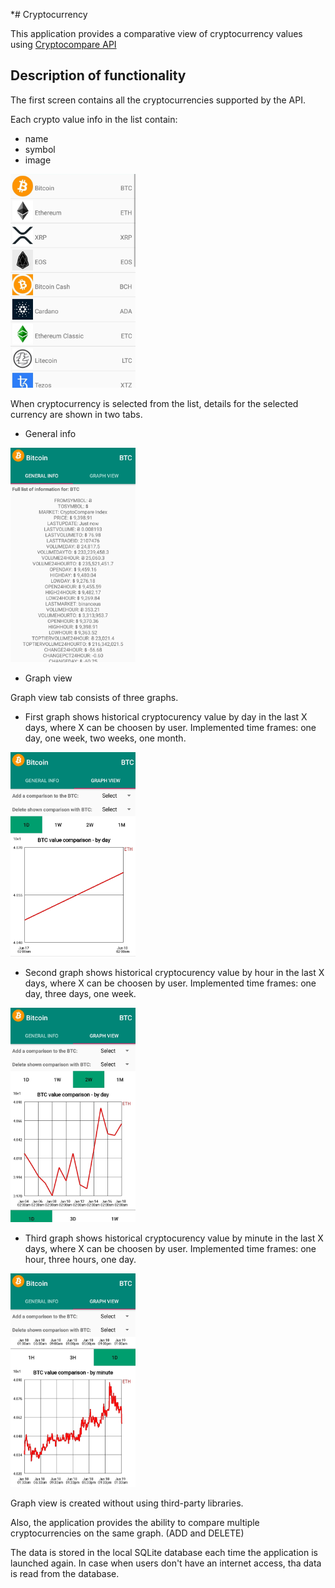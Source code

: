 *# Cryptocurrency

This application provides a comparative view of cryptocurrency values using [Cryptocompare API](https://min-api.cryptocompare.com/)

## **Description of functionality**

The first screen contains all the cryptocurrencies supported by the API.

Each crypto value info in the list contain:
* name
* symbol
* image
<img src="https://github.com/miloscabrilo/Cryptocurrency/blob/master/first_screen.jpg" width="200">

When cryptocurrency is selected from the list, details for the selected currency are shown in two tabs.
* General info 
<img src="https://github.com/miloscabrilo/Cryptocurrency/blob/master/general_info.jpg" width="200">

* Graph view

Graph view tab consists of three graphs. 
* First graph shows historical cryptocurency value by day in the last X days, where X can be choosen by user.
Implemented time frames: one day, one week, two weeks, one month. 
<img src="https://github.com/miloscabrilo/Cryptocurrency/blob/master/graph_view1.jpg" width="200">

* Second graph shows historical cryptocurency value by hour in the last X days, where X can be choosen by user.
Implemented time frames: one day, three days, one week. 
<img src="https://github.com/miloscabrilo/Cryptocurrency/blob/master/graph_view2.jpg" width="200">

* Third graph shows historical cryptocurency value by minute in the last X days, where X can be choosen by user.
Implemented time frames: one hour, three hours, one day. 
<img src="https://github.com/miloscabrilo/Cryptocurrency/blob/master/graph_view3.jpg" width="200">


Graph view is created without using third-party libraries.

Also, the application provides the ability to compare multiple cryptocurrencies on the same graph. (ADD and DELETE)

The data is stored in the local SQLite database each time the application is launched again.
In case when users don't have an internet access, tha data is read from the database.

